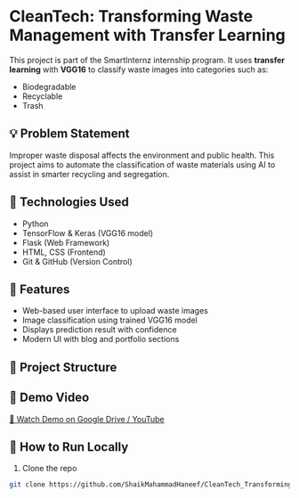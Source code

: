 # CleanTech: Transforming Waste Management with Transfer Learning

This project is part of the SmartInternz internship program. It uses **transfer learning** with **VGG16** to classify waste images into categories such as:
- Biodegradable
- Recyclable
- Trash

## 💡 Problem Statement
Improper waste disposal affects the environment and public health. This project aims to automate the classification of waste materials using AI to assist in smarter recycling and segregation.

## 🧠 Technologies Used
- Python
- TensorFlow & Keras (VGG16 model)
- Flask (Web Framework)
- HTML, CSS (Frontend)
- Git & GitHub (Version Control)

## 🚀 Features
- Web-based user interface to upload waste images
- Image classification using trained VGG16 model
- Displays prediction result with confidence
- Modern UI with blog and portfolio sections

## 📁 Project Structure

## 📸 Demo Video
[🔗 Watch Demo on Google Drive / YouTube](https://drive.google.com/file/d/1-JSy1h5JRrYgaTj3NU4qzNZQIE8XvFID/view?usp=drive_link)

## 🧪 How to Run Locally
1. Clone the repo  
```bash
git clone https://github.com/ShaikMahammadHaneef/CleanTech_Transforming_Waste_Management.git

